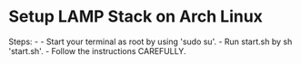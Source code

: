 # Setup LAMP Stack on Arch Linux
Steps: -
    - Start your terminal as root by using 'sudo su'.
    - Run start.sh by sh 'start.sh'.
    - Follow the instructions CAREFULLY.

